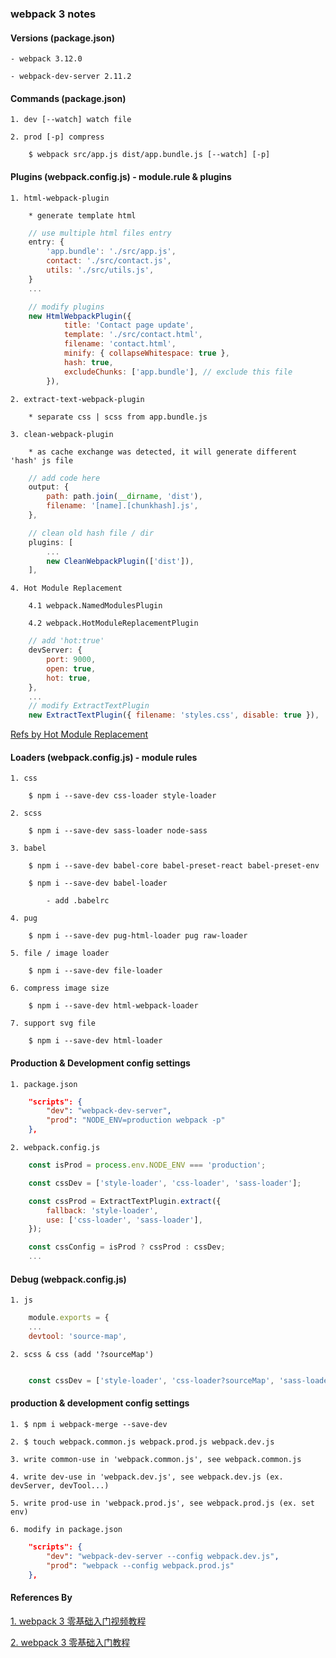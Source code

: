 ### webpack 3 notes

#### Versions (package.json)

    - webpack 3.12.0

    - webpack-dev-server 2.11.2

#### Commands (package.json)

    1. dev [--watch] watch file

    2. prod [-p] compress

        $ webpack src/app.js dist/app.bundle.js [--watch] [-p]

#### Plugins (webpack.config.js) - module.rule & plugins

    1. html-webpack-plugin

        * generate template html

```javascript
    // use multiple html files entry
    entry: {
		'app.bundle': './src/app.js',
		contact: './src/contact.js',
		utils: './src/utils.js',
    }
    ...

    // modify plugins
    new HtmlWebpackPlugin({
			title: 'Contact page update',
			template: './src/contact.html',
			filename: 'contact.html',
			minify: { collapseWhitespace: true },
			hash: true,
			excludeChunks: ['app.bundle'], // exclude this file
		}),
```

    2. extract-text-webpack-plugin

        * separate css | scss from app.bundle.js

    3. clean-webpack-plugin

        * as cache exchange was detected, it will generate different 'hash' js file

```javascript
    // add code here
    output: {
        path: path.join(__dirname, 'dist'),
        filename: '[name].[chunkhash].js',
    },

    // clean old hash file / dir
    plugins: [
        ...
        new CleanWebpackPlugin(['dist']),
    ],
```

    4. Hot Module Replacement

        4.1 webpack.NamedModulesPlugin

        4.2 webpack.HotModuleReplacementPlugin

```javascript
    // add 'hot:true'
    devServer: {
		port: 9000,
		open: true,
		hot: true,
    },
    ...
    // modify ExtractTextPlugin
    new ExtractTextPlugin({ filename: 'styles.css', disable: true }),
```

[Refs by Hot Module Replacement](https://webpack.js.org/guides/hot-module-replacement/)

#### Loaders (webpack.config.js) - module rules

    1. css  

        $ npm i --save-dev css-loader style-loader

    2. scss

        $ npm i --save-dev sass-loader node-sass

    3. babel

        $ npm i --save-dev babel-core babel-preset-react babel-preset-env

        $ npm i --save-dev babel-loader

            - add .babelrc

    4. pug

        $ npm i --save-dev pug-html-loader pug raw-loader

    5. file / image loader

        $ npm i --save-dev file-loader 

    6. compress image size

        $ npm i --save-dev html-webpack-loader

    7. support svg file

        $ npm i --save-dev html-loader

#### Production & Development config settings

    1. package.json

```json
    "scripts": {
        "dev": "webpack-dev-server",
        "prod": "NODE_ENV=production webpack -p"
    },
```

    2. webpack.config.js

```javascript (demo)
    const isProd = process.env.NODE_ENV === 'production';

    const cssDev = ['style-loader', 'css-loader', 'sass-loader'];

    const cssProd = ExtractTextPlugin.extract({
        fallback: 'style-loader',
        use: ['css-loader', 'sass-loader'],
    });

    const cssConfig = isProd ? cssProd : cssDev;
    ...
```

#### Debug (webpack.config.js)

    1. js 

```javascript
    module.exports = {
    ...
	devtool: 'source-map',
```

    2. scss & css (add '?sourceMap')

```javascript

    const cssDev = ['style-loader', 'css-loader?sourceMap', 'sass-loader?sourceMap'];
```

#### production & development config settings

    1. $ npm i webpack-merge --save-dev

    2. $ touch webpack.common.js webpack.prod.js webpack.dev.js

    3. write common-use in 'webpack.common.js', see webpack.common.js

    4. write dev-use in 'webpack.dev.js', see webpack.dev.js (ex. devServer, devTool...)

    5. write prod-use in 'webpack.prod.js', see webpack.prod.js (ex. set env)

    6. modify in package.json

```json
    "scripts": {
        "dev": "webpack-dev-server --config webpack.dev.js",
        "prod": "webpack --config webpack.prod.js"
    },
```


#### References By 

[1. webpack 3 零基础入门视频教程](https://www.youtube.com/playlist?list=PLqz9dierEhT6yENDFYHqMVkDgGlOqpk_8)

[2. webpack 3 零基础入门教程](https://www.rails365.net/groups/webpack)